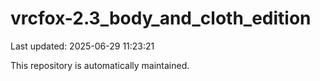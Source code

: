 # vrcfox-2.3_body_and_cloth_edition

Last updated: 2025-06-29 11:23:21

This repository is automatically maintained.

